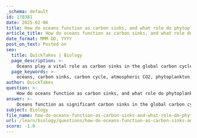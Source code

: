 ```yaml
---
_schema: default
id: 170381
date: 2025-02-06
title: How do oceans function as carbon sinks, and what role do phytoplankton play in this process?
article_title: How do oceans function as carbon sinks, and what role do phytoplankton play in this process?
date_format: MMM DD, YYYY
post_on_text: Posted on
seo:
  title: QuickTakes | Biology
  page_description: >-
    Oceans play a vital role as carbon sinks in the global carbon cycle, absorbing atmospheric CO2 and utilizing phytoplankton for carbon sequestration through photosynthesis, contributing to long-term carbon storage and oxygen production.
  page_keywords: >-
    oceans, carbon sinks, carbon cycle, atmospheric CO2, phytoplankton, biological pump, photosynthesis, carbon sequestration, marine food web, oxygen production
author: QuickTakes
question: >-
    How do oceans function as carbon sinks, and what role do phytoplankton play in this process?
answer: >-
    Oceans function as significant carbon sinks in the global carbon cycle, playing a crucial role in regulating atmospheric carbon dioxide (CO2) levels. Here’s how they operate as carbon sinks and the specific role of phytoplankton in this process:\n\n### Mechanisms of Oceans as Carbon Sinks\n\n1. **Absorption of Carbon Dioxide**: Oceans absorb CO2 from the atmosphere. This process occurs at the ocean's surface, where the concentration of CO2 in the air is higher than in the water, leading to diffusion of CO2 into the ocean.\n\n2. **Biological Pump**: The biological pump is a key mechanism through which oceans sequester carbon. Phytoplankton, the microscopic photosynthetic organisms in the ocean, play a vital role in this process. They absorb CO2 during photosynthesis, converting it into organic matter (biomass) and oxygen. This not only reduces atmospheric CO2 but also contributes to the ocean's carbon storage.\n\n3. **Transport to Depths**: When phytoplankton die or are consumed by other marine organisms, their organic matter can sink to the ocean floor, effectively transporting carbon from the surface to deeper waters. This process can sequester carbon for long periods, sometimes for centuries, as the carbon is stored in sediments.\n\n4. **Long-term Storage**: Some of the carbon absorbed by the oceans is eventually transported to the deep sea, where it can remain for extended periods, further reducing the amount of CO2 in the atmosphere.\n\n### Role of Phytoplankton\n\nPhytoplankton are essential to the oceanic carbon sink for several reasons:\n\n- **Photosynthesis**: Phytoplankton perform photosynthesis, using sunlight, water, and CO2 to produce glucose and oxygen. This process not only captures carbon but also forms the base of the marine food web.\n\n- **Carbon Sequestration**: During periods of high phytoplankton growth, known as blooms, the oceans can absorb significant amounts of CO2. The organic carbon produced by phytoplankton can be transported to deeper layers of the ocean when they die or are consumed, contributing to long-term carbon storage.\n\n- **Oxygen Production**: In addition to sequestering carbon, phytoplankton are responsible for producing a substantial portion of the Earth's oxygen, further supporting life in marine ecosystems.\n\nIn summary, oceans act as carbon sinks primarily through the absorption of CO2 and the biological activities of phytoplankton, which play a critical role in capturing and sequestering carbon in the marine environment. Protecting and maintaining healthy phytoplankton populations is essential for sustaining the ocean's capacity to mitigate climate change by regulating atmospheric CO2 levels.
subject: Biology
file_name: how-do-oceans-function-as-carbon-sinks-and-what-role-do-phytoplankton-play-in-this-process.md
url: /learn/biology/questions/how-do-oceans-function-as-carbon-sinks-and-what-role-do-phytoplankton-play-in-this-process
score: -1.0
---
```


&nbsp;